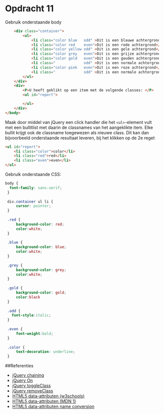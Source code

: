 # Opdracht 11
Gebruik onderstaande body
```html
    <div class="container">
        <ul>
            <li class="color blue   odd" >Dit is een blauwe achtergrond</li>
            <li class="color red    even">Dit is een rode achtergrond</li>
            <li class="color yellow odd" >Dit is een gele achtergrond</li>
            <li class="color grey   even">Dit is een grijze achtergrond</li>
            <li class="color gold   even">Dit is een gouden achtergrond</li>
            <li class="             odd" >Dit is een normale achtergrond</li>
            <li class="color pink   even">Dit is een roze achtergrond</li>
            <li class="             odd" >Dit is een normale achtergrond</li>
        </ul>
    </div>
    <div>
        <P>U heeft geklikt op een item met de volgende classes: </P>
        <ul id="report">

        </ul>
    </div>
</body>
```

Maak door middel van jQuery een click handler die het `<ul>`-element vult met een bullitlist met daarin de 
classnames van het aangeklikte item. Elke bullit krijgt ook de classname toegewezen als nieuwe class. 
Dit kan dan bijvoorbeeld onderstaande resultaat leveren, bij het klikken op de 2e regel:

```html
<ul id="report">
    <li class="color">color</li>
    <li class="red">red</li>
    <li class="even">even</li>
</ul>
```
Gebruik onderstaande CSS:
```css
body {
  font-family: sans-serif;
 }
 
 div.container ul li {
     cursor: pointer;
 }
 
 .red {
     background-color: red;
     color:white;
 }
 
 .blue {
     background-color: blue;
     color:white;
 }
 
 .grey {
     background-color: grey;
     color:white;
 }
 
 .gold {
     background-color: gold;
     color:black
 }
 
 .odd {
   font-style:italic;
 }
 
 .even {
     font-weight:bold;
 }
 
 .color {
     text-decoration: underline;
 }
```

##Referenties
  * [jQuery chaining](https://www.w3schools.com/jquery/jquery_chaining.asp)
  * [jQuery On](http://api.jquery.com/on/)
  * [jQuery toggleClass](https://api.jquery.com/toggleClass/#toggleClass-className)
  * [jQuery removeClass](https://api.jquery.com/removeClass/#removeClass-className)
  * [HTML5 data-attributen (w3schools)](https://www.w3schools.com/tags/att_global_data.asp)
  * [HTML5 data-attributen (MDN 1)](https://developer.mozilla.org/en-US/docs/Learn/HTML/Howto/Use_data_attributes)
  * [HTML5 data-attributen name conversion](https://developer.mozilla.org/en-US/docs/Web/API/HTMLElement/dataset#Name_conversion)
  